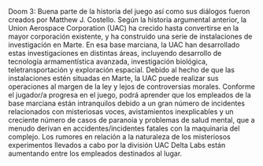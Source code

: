Doom 3: Buena parte de la historia del juego así como sus diálogos fueron creados por Matthew J. Costello. Según la historia argumental anterior, la Union Aerospace Corporation (UAC) ha crecido hasta convertirse en la mayor corporación existente, y ha construido una serie de instalaciones de investigación en Marte. En esa base marciana, la UAC han desarrollado estas investigaciones en distintas áreas, incluyendo desarrollo de tecnología armamentística avanzada, investigación biológica, teletransportación y exploración espacial. Debido al hecho de que las instalaciones estén situadas en Marte, la UAC puede realizar sus operaciones al margen de la ley y lejos de controversias morales. Conforme el jugador/a progresa en el juego, podrá aprender que los empleados de la base marciana están intranquilos debido a un gran número de incidentes relacionados con misteriosas voces, avistamientos inexplicables y un creciente número de casos de paranoia y problemas de salud mental, que a menudo derivan en accidentes/incidentes fatales con la maquinaria del complejo. Los rumores en relación a la naturaleza de los misteriosos experimentos llevados a cabo por la división UAC Delta Labs están aumentando entre los empleados destinados al lugar.
